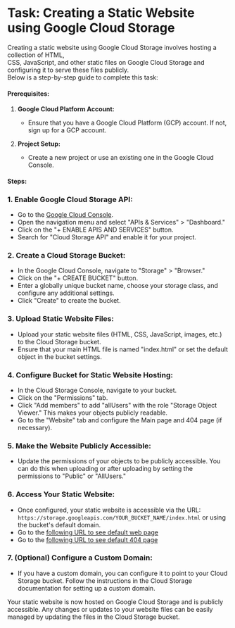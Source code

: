 # Task: Creating a Static Website using Google Cloud Storage

Creating a static website using Google Cloud Storage involves hosting a collection of HTML, <br>
CSS, JavaScript, and other static files on Google Cloud Storage and configuring it to serve these files publicly. <br>
Below is a step-by-step guide to complete this task:

#### Prerequisites:

1. **Google Cloud Platform Account:**
   - Ensure that you have a Google Cloud Platform (GCP) account. If not, sign up for a GCP account.

2. **Project Setup:**
   - Create a new project or use an existing one in the Google Cloud Console.

#### Steps:

### 1. Enable Google Cloud Storage API:

- Go to the [Google Cloud Console](https://console.cloud.google.com/).
- Open the navigation menu and select "APIs & Services" > "Dashboard."
- Click on the "+ ENABLE APIS AND SERVICES" button.
- Search for "Cloud Storage API" and enable it for your project.

### 2. Create a Cloud Storage Bucket:

- In the Google Cloud Console, navigate to "Storage" > "Browser."
- Click on the "+ CREATE BUCKET" button.
- Enter a globally unique bucket name, choose your storage class, and configure any additional settings.
- Click "Create" to create the bucket.

### 3. Upload Static Website Files:

- Upload your static website files (HTML, CSS, JavaScript, images, etc.) to the Cloud Storage bucket.
- Ensure that your main HTML file is named "index.html" or set the default object in the bucket settings.

### 4. Configure Bucket for Static Website Hosting:

- In the Cloud Storage Console, navigate to your bucket.
- Click on the "Permissions" tab.
- Click "Add members" to add "allUsers" with the role "Storage Object Viewer." This makes your objects publicly readable.
- Go to the "Website" tab and configure the Main page and 404 page (if necessary).

### 5. Make the Website Publicly Accessible:

- Update the permissions of your objects to be publicly accessible. You can do this when uploading or after uploading by setting the permissions to "Public" or "AllUsers."

### 6. Access Your Static Website:

- Once configured, your static website is accessible via the URL: `https://storage.googleapis.com/YOUR_BUCKET_NAME/index.html` or using the bucket's default domain.
- Go to the [following URL to see default web page](https://storage.googleapis.com/static-web-site-example/index.html)
- Go to the [following URL to see default 404 page](https://storage.googleapis.com/static-web-site-example/error.html)

### 7. (Optional) Configure a Custom Domain:

- If you have a custom domain, you can configure it to point to your Cloud Storage bucket. Follow the instructions in the Cloud Storage documentation for setting up a custom domain.

Your static website is now hosted on Google Cloud Storage and is publicly accessible. Any changes or updates to your website files can be easily managed by updating the files in the Cloud Storage bucket.
